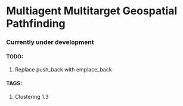 # Multiagent Multitarget Geospatial Pathfinding

### Currently under development

#### TODO:
1. Replace push_back with emplace_back

#### TAGS:
1. Clustering 1.3
